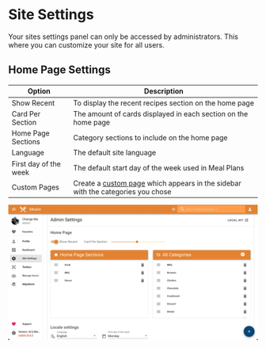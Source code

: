 # Site Settings 
Your sites settings panel can only be accessed by administrators. This where you can customize your site for all users.

## Home Page Settings
| Option             | Description                                                    |
| ------------------ | -------------------------------------------------------------- | 
| Show Recent        | To display the recent recipes section on the home page         |
| Card Per Section   | The amount of cards displayed in each section on the home page |
| Home Page Sections | Category sections to include on the home page                  |
| Language           | The default site language                                      |
| First day of the week | The default start day of the week used in Meal Plans        |
| Custom Pages | Create a [custom page](../admin/building-pages.md) which appears in the sidebar with the categories you chose       |

![Site Settings Image](../../assets/img/site-settings.webp)





